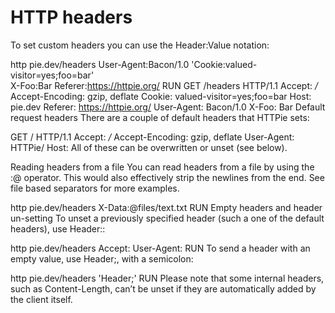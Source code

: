 # HTTP headers

To set custom headers you can use the Header:Value notation:

http pie.dev/headers User-Agent:Bacon/1.0 'Cookie:valued-visitor=yes;foo=bar' \
    X-Foo:Bar Referer:https://httpie.org/
RUN
GET /headers HTTP/1.1
Accept: */*
Accept-Encoding: gzip, deflate
Cookie: valued-visitor=yes;foo=bar
Host: pie.dev
Referer: https://httpie.org/
User-Agent: Bacon/1.0
X-Foo: Bar
Default request headers
There are a couple of default headers that HTTPie sets:

GET / HTTP/1.1
Accept: */*
Accept-Encoding: gzip, deflate
User-Agent: HTTPie/<version>
Host: <taken-from-URL>
All of these can be overwritten or unset (see below).

Reading headers from a file
You can read headers from a file by using the :@ operator. This would also effectively strip the newlines from the end. See file based separators for more examples.

http pie.dev/headers X-Data:@files/text.txt
RUN
Empty headers and header un-setting
To unset a previously specified header (such a one of the default headers), use Header::

http pie.dev/headers Accept: User-Agent:
RUN
To send a header with an empty value, use Header;, with a semicolon:

http pie.dev/headers 'Header;'
RUN
Please note that some internal headers, such as Content-Length, can’t be unset if they are automatically added by the client itself.
